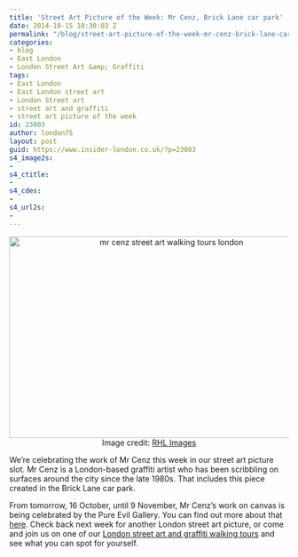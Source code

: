 ```yaml
---
title: 'Street Art Picture of the Week: Mr Cenz, Brick Lane car park'
date: 2014-10-15 10:30:03 Z
permalink: "/blog/street-art-picture-of-the-week-mr-cenz-brick-lane-car-park/"
categories:
- blog
- East London
- London Street Art &amp; Graffiti
tags:
- East London
- East London street art
- London Street art
- street art and graffiti
- street art picture of the week
id: 23003
author: london75
layout: post
guid: https://www.insider-london.co.uk/?p=23003
s4_image2s:
- 
s4_ctitle:
- 
s4_cdes:
- 
s4_url2s:
- 
---
```


<p style="text-align: center;">
  <a href="/wp-content/uploads/2014/10/Mr-Cenz-London-street-art_mini.jpg"><img class="aligncenter wp-image-23005 size-full" src="/wp-content/uploads/2014/10/Mr-Cenz-London-street-art_mini.jpg" alt="mr cenz street art walking tours london" width="569" height="363" /></a><br /> Image credit: <a href="https://www.flickr.com/photos/levien66/15518124352/in/photolist-pBQ3KA-pDRNxa-pmX8HG-pDhrJ9-pmQ8s2-pDjuCV-pmPk2j-pDht4J-pCEXsP-pkCvMV-pC9rwa-pkvexd-pzubW7-pBvxiK-pjRNRT-pBjivd-pziuvs-pizakP-pi6EsK-pyLHxN-pxSEcc-pv4A5f-pfs6hU-peN7Wv-pw7NHp-pumV1o-peUgvJ-pwj3X8-pwhfLu-pe39yA-pdqx2e-psoY1u-pcZzeP-pcXoZV-puaggx-pu214W-pcyAe4-pcytQT-ptLgrP-pcyBXK-pcxxfn-pcxVaq-ptn9C8-pt1jkn-ptg2Zh-pt1pGp-pbNi1W-pcymMe-ptL7TX-pu1Jf1" target="_blank">RHL Images</a>
</p>

<p style="text-align: left;">
  We&#8217;re celebrating the work of Mr Cenz this week in our street art picture slot. Mr Cenz is a London-based graffiti artist who has been scribbling on surfaces around the city since the late 1980s. That includes this piece created in the Brick Lane car park.
</p>

<p style="text-align: left;">
  From tomorrow, 16 October, until 9 November, Mr Cenz&#8217;s work on canvas is being celebrated by the Pure Evil Gallery. You can find out more about that <a href="http://www.pureevilclothing.com/indexgallery.html" target="_blank">here</a>. Check back next week for another London street art picture, or come and join us on one of our <a href="https://www.insider-london.co.uk/tours/street-art-tour-london/" target="_blank">London street art and graffiti walking tours</a> and see what you can spot for yourself.
</p>